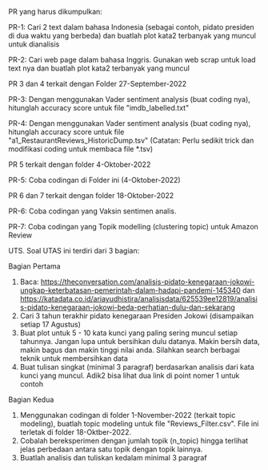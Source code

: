 PR yang harus dikumpulkan:

PR-1: Cari 2 text dalam bahasa Indonesia (sebagai contoh, pidato presiden di dua waktu yang berbeda) dan buatlah plot kata2 terbanyak yang muncul untuk dianalisis

PR-2: Cari web page dalam bahasa Inggris. Gunakan web scrap untuk load text nya dan buatlah plot kata2 terbanyak yang muncul

PR 3 dan 4 terkait dengan Folder 27-September-2022

PR-3: Dengan menggunakan Vader sentiment analysis (buat coding nya), hitunglah accuracy score untuk file "imdb_labelled.txt"

PR-4: Dengan menggunakan Vader sentiment analysis (buat coding nya), hitunglah accuracy score untuk file "a1_RestaurantReviews_HistoricDump.tsv" (Catatan: Perlu sedikit trick dan modifikasi coding untuk membaca file *.tsv)

PR 5 terkait dengan folder 4-Oktober-2022

PR-5: Coba codingan di Folder ini (4-Oktober-2022)

PR 6 dan 7 terkait dengan folder 18-Oktober-2022

PR-6: Coba codingan yang Vaksin sentimen analis.

PR-7: Coba codingan yang Topik modelling (clustering topic) untuk Amazon Review

UTS. Soal UTAS ini terdiri dari 3 bagian:

Bagian Pertama

1. Baca: https://theconversation.com/analisis-pidato-kenegaraan-jokowi-ungkap-keterbatasan-pemerintah-dalam-hadapi-pandemi-145340 dan https://katadata.co.id/ariayudhistira/analisisdata/625539ee12819/analisis-pidato-kenegaraan-jokowi-beda-perhatian-dulu-dan-sekarang 
2. Cari 3 tahun terakhir pidato kenegaraan Presiden Jokowi (disampaikan setiap 17 Agustus)
3. Buat plot untuk 5 - 10 kata kunci yang paling sering muncul setiap tahunnya. Jangan lupa untuk bersihkan dulu datanya. Makin bersih data, makin bagus dan makin tinggi nilai anda. Silahkan search berbagai teknik untuk membersihkan data
4. Buat tulisan singkat (minimal 3 paragraf) berdasarkan analisis dari kata kunci yang muncul. Adik2 bisa lihat dua link di point nomer 1 untuk contoh

Bagian Kedua
1. Menggunakan codingan di folder 1-November-2022 (terkait topic modeling), buatlah topic modeling untuk file "Reviews_Filter.csv". File ini terletak di folder 18-Oktber-2022.
2. Cobalah bereksperimen dengan jumlah topik (n_topic) hingga terlihat jelas perbedaan antara satu topik dengan topik lainnya. 
3. Buatlah analisis dan tuliskan kedalam minimal 3 paragraf
